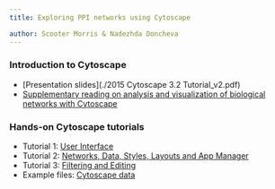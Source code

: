 ```yaml
---
title: Exploring PPI networks using Cytoscape

author: Scooter Morris & Nadezhda Doncheva 
---
```


### Introduction to Cytoscape
- [Presentation slides](./2015 Cytoscape 3.2 Tutorial_v2.pdf)
- [Supplementary reading on analysis and visualization of biological networks with Cytoscape](./Analysis_and_Visualization_of_Biological_Networks_with_Cytoscape_v10.pdf)


### Hands-on Cytoscape tutorials
- Tutorial 1: [User Interface](./Tutorial1_User_Interface.pdf)
- Tutorial 2: [Networks, Data, Styles, Layouts and App Manager](./Tutorial2_Networks_Data_Styles_Layouts_and_App_Manager.pdf)
- Tutorial 3: [Filtering and Editing](./Tutorial3_Filtering_and_Editing.pdf)
- Example files: [Cytoscape data](./CytoscapeData.zip)

